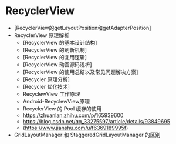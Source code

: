 # RecyclerView

* [RecyclerView的getLayoutPosition和getAdapterPosition]
* RecyclerView 原理解析
  * [RecyclerView 的基本设计结构]
  * [RecyclerView 的刷新机制]
  * [RecyclerView 的复用逻辑]
  * [RecyclerView 动画源码浅析]
  * [RecyclerView 的使用总结以及常见问题解决方案]
  * [Recycler 原理分析]
  * [Recycler 优化技术]
  * RecyclewView 工作原理
  * Android-RecyclewView原理
  * RecyclerView 的 Pool 缓存的使用
  * https://zhuanlan.zhihu.com/p/165939600
  * https://blog.csdn.net/qq_33275597/article/details/93849695
  * (https://www.jianshu.com/u/f6369189995f)
* GridLayoutManager 和 StaggeredGridLayoutManager 的区别 


